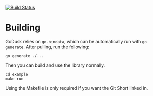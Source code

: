 [![Build Status](https://travis-ci.org/WhoBrokeTheBuild/GoDusk.svg?branch=master)](https://travis-ci.org/WhoBrokeTheBuild/GoDusk)

# Building

GoDusk relies on `go-bindata`, which can be automatically run with `go generate`.
After pulling, run the following:

```
go generate ./...
```

Then you can build and use the library normally.

```
cd example
make run
```

Using the Makefile is only required if you want the Git Short linked in.
